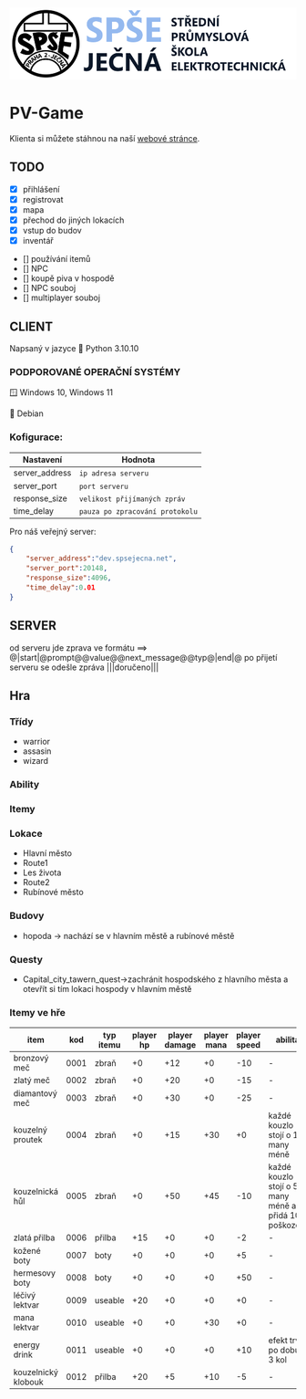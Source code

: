 <img src="/readme_content/Jecna_logo.png" alt="SPŠE Ječná"/>

# PV-Game

Klienta si můžete stáhnou na naší [webové stránce](https://www.spsejecna.cz).

TODO
----
- [x] přihlášení
- [x] registrovat
- [x] mapa
- [x] přechod do jiných lokacích
- [x] vstup do budov
- [x] inventář
- [] používání itemů
- [] NPC
- [] koupě piva v hospodě
- [] NPC souboj
- [] multiplayer souboj


## CLIENT
Napsaný v jazyce :snake: Python 3.10.10

### PODPOROVANÉ OPERAČNÍ SYSTÉMY
:window: Windows 10, Windows 11

:penguin: Debian

### Kofigurace:

| Nastavení           | Hodnota                         |
|---------------------|---------------------------------|
| server_address      | `ip adresa serveru`             |
| server_port         | `port serveru`                  |
| response_size       | `velikost přijímaných zpráv`    |
| time_delay          | `pauza po zpracování protokolu` |

Pro náš veřejný server:
```JSON
{
    "server_address":"dev.spsejecna.net",
    "server_port":20148,
    "response_size":4096,
    "time_delay":0.01
}
```

## SERVER

od serveru jde zprava ve formátu ==> @|start|@prompt@@value@@next_message@@typ@|end|@
po přijetí serveru se odešle zpráva |||doručeno|||

## Hra

### Třídy
- warrior
- assasin
- wizard

### Ability

### Itemy

### Lokace
- Hlavní město
- Route1
- Les života
- Route2
- Rubínové město

### Budovy
- hopoda -> nachází se v hlavním městě a rubínové městě

### Questy
- Capital_city_tawern_quest->zachránit hospodského z hlavního města a otevřít si tím lokaci hospody v hlavním městě

### Itemy ve hře
| item              | kod  | typ itemu | player hp | player damage | player mana | player speed | abilita                                               |
|-------------------|------|-----------|-----------|---------------|-------------|--------------|-------------------------------------------------------|
|bronzový meč       | 0001 | zbraň     | +0        | +12           | +0          | -10          | -                                                     |
|zlatý meč          | 0002 | zbraň     | +0        | +20           | +0          | -15          | -                                                     |
|diamantový meč     | 0003 | zbraň     | +0        | +30           | +0          | -25          | -                                                     |
|kouzelný proutek   | 0004 | zbraň     | +0        | +15           | +30         | +0           | každé kouzlo stojí o 10 many méně                     |
|kouzelnická hůl    | 0005 | zbraň     | +0        | +50           | +45         | -10          | každé kouzlo stojí o 5 many méně a přidá 10 poškození |
|zlatá přilba       | 0006 | přilba    | +15       | +0            | +0          | -2           | -                                                     |
|kožené boty        | 0007 | boty      | +0        | +0            | +0          | +5           | -                                                     |
|hermesovy boty     | 0008 | boty      | +0        | +0            | +0          | +50          | -                                                     |
|léčivý lektvar     | 0009 | useable   | +20       | +0            | +0          | +0           | -                                                     |
|mana lektvar       | 0010 | useable   | +0        | +0            | +30         | +0           | -                                                     |
|energy drink       | 0011 | useable   | +0        | +0            | +0          | +10          |efekt trvá po dobu 3 kol                               |
|kouzelnický klobouk| 0012 | přilba    | +20       | +5            | +10         | -5           | -                                                     |